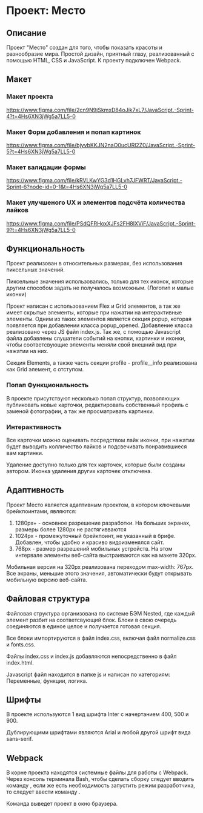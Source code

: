 
# Проект: Место

## Описание

Проект "Место" создан для того, чтобы показать красоты и разнообразие мира. Простой дизайн, приятный глазу, реализованный с помощью HTML, CSS и JavaScript. К проекту подключен Webpack.

## Макет

### Макет проекта
https://www.figma.com/file/2cn9N9jSkmxD84oJik7xL7/JavaScript.-Sprint-4?t=4Hs6XN3jWg5a7LL5-0

### Макет Форм добавления и попап картинок 
https://www.figma.com/file/bjyvbKKJN2naO0ucURl2Z0/JavaScript.-Sprint-5?t=4Hs6XN3jWg5a7LL5-0

### Макет валидации формы
https://www.figma.com/file/kRVLKwYG3d1HGLvh7JFWRT/JavaScript.-Sprint-6?node-id=0-1&t=4Hs6XN3jWg5a7LL5-0

### Макет улучшеного UX и элементов подсчёта количества лайков
https://www.figma.com/file/PSdQFRHoxXJFs2FH8IXViF/JavaScript.-Sprint-9?t=4Hs6XN3jWg5a7LL5-0

## Функциональность

Проект реализован в относительных размерах, без использования пиксельных значений. 

Пиксельные значения использовались, только для тех иконок, которые другим способом задать не 
получалось возможным. (Логотип и малые иконки)

Проект написан с использованием Flex и Grid элементов, а так же имеет скрытые элементы, которые
при нажатии на интерактивные элементы. Одним из таких элементов является 
секция popup, которая появляется при добавлении класса popup_opened. Добавление класса реализовано через JS файл index.js. Так же, с помощью Javascript файла добавлены слушатели событий на кнопки, картинки и иконки, чтобы соответсвующие элементы меняли свой внешний вид при нажатии на них. 

Секция Elements, а также часть секции profile - profile__info реализована как Grid элемент, с отступом.

### Попап Функциональность

В проекте присутствуют несколько попап структур, позволяющих публиковать новые карточки, редактировать собственный профиль с заменой фотографии, а так же просматривать картинки.

### Интерактивность

Все карточки можно оценивать посредством лайк иконки, при нажатии будет выводить колличество лайков и подсвечивать понравившиеся вам картинки.

Удаление доступно только для тех карточек, которые были созданы автором. Иконка удаления других карточек отключена.

## Адаптивность

Проект Место является адаптивным проектом, в котором ключевыми брейкпоинтами, являются:

1. 1280px+  -  основное разрешение разработки. На больших экранах, размеры более 1280px не растягивваются
2. 1024px - промежуточный брейкпоинт, не указанный в брифе. Добавлен, чтобы удобно и красиво видоизменялся
сайт.
3. 768px - размер разрешений мобильных устройств. На этом интервале элементы веб-сайта выстраиваются как на
макете 320px.

Мобильная версия на 320px реализована переходом max-width: 767px. Все экраны, меньшие этого значения,
автоматически будут открывать мобильную версию веб-сайта.

## Файловая структура

Файловая структура организована по системе БЭМ Nested, где каждый элемент разбит на соответсвующий блок.
Блоки в свою очередь соединяются в единое целое и получается готовая секция.

Все блоки импортируются в файл index.css, включая файл normalize.css и fonts.css. 

Файлы index.css и index.js добавляются непосредственно в файл index.html.

Javascript файл находится в папке js и написан по категориям: Переменные, функции, логика.

## Шрифты

В проекте используются 1 вид шрифта Inter с начертанием 400, 500 и 900. 

Дублирующими шрифтами являются Arial и любой другой шрифт вида sans-serif.

## Webpack

В корне проекта находятся системные файлы для работы с Webpack. Через консоль терминала Bash, чтобы сделать сборку следует вводить команду <npm run build>, если же есть необходимость запустить режим разработчика, то следует ввести команду <npm run dev>.

Команда <npm run dev> выведет проект в окно браузера.